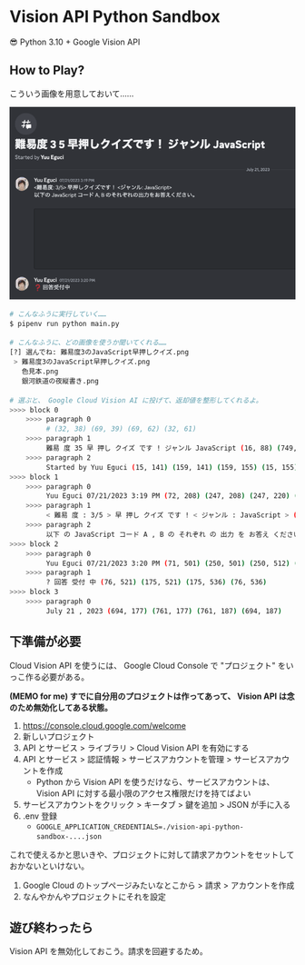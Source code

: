 Vision API Python Sandbox
===

😎 Python 3.10 + Google Vision API

## How to Play?

こういう画像を用意しておいて……

![](./images/難易度3のJavaScript早押しクイズ.png)

```bash
# こんなふうに実行していく……
$ pipenv run python main.py

# こんなふうに、どの画像を使うか聞いてくれる……
[?] 選んでね: 難易度3のJavaScript早押しクイズ.png
 > 難易度3のJavaScript早押しクイズ.png
   色見本.png
   銀河鉄道の夜縦書き.png

# 選ぶと、 Google Cloud Vision AI に投げて、返却値を整形してくれるよ。
>>>> block 0
    >>>> paragraph 0
         # (32, 38) (69, 39) (69, 62) (32, 61)
    >>>> paragraph 1
         難易 度 35 早 押し クイズ です ! ジャンル JavaScript (16, 88) (749, 93) (749, 127) (16, 122)
    >>>> paragraph 2
         Started by Yuu Eguci (15, 141) (159, 141) (159, 155) (15, 155)
>>>> block 1
    >>>> paragraph 0
         Yuu Eguci 07/21/2023 3:19 PM (72, 208) (247, 208) (247, 220) (72, 220)
    >>>> paragraph 1
         < 難易 度 : 3/5 > 早 押し クイズ です ! < ジャンル : JavaScript > (71, 228) (476, 228) (476, 243) (71, 243)
    >>>> paragraph 2
         以下 の JavaScript コード A , B の それぞれ の 出力 を お答え ください 。 (72, 250) (542, 250) (542, 265) (72, 265)
>>>> block 2
    >>>> paragraph 0
         Yuu Eguci 07/21/2023 3:20 PM (71, 501) (250, 501) (250, 512) (71, 512)
    >>>> paragraph 1
         ? 回答 受付 中 (76, 521) (175, 521) (175, 536) (76, 536)
>>>> block 3
    >>>> paragraph 0
         July 21 , 2023 (694, 177) (761, 177) (761, 187) (694, 187)
```

## 下準備が必要

Cloud Vision API を使うには、 Google Cloud Console で "プロジェクト" をいっこ作る必要がある。

**(MEMO for me) すでに自分用のプロジェクトは作ってあって、 Vision API は念のため無効化してある状態。**

1. https://console.cloud.google.com/welcome
2. 新しいプロジェクト
3. API とサービス > ライブラリ > Cloud Vision API を有効にする
4. API とサービス > 認証情報 > サービスアカウントを管理 > サービスアカウントを作成
    - Python から Vision API を使うだけなら、サービスアカウントは、 Vision API に対する最小限のアクセス権限だけを持てばよい
5. サービスアカウントをクリック > キータブ > 鍵を追加 > JSON が手に入る
6. .env 登録
    - `GOOGLE_APPLICATION_CREDENTIALS=./vision-api-python-sandbox-....json`

これで使えるかと思いきや、プロジェクトに対して請求アカウントをセットしておかないといけない。

1. Google Cloud のトップページみたいなとこから > 請求 > アカウントを作成
2. なんやかんやプロジェクトにそれを設定

## 遊び終わったら

Vision API を無効化しておこう。請求を回避するため。

